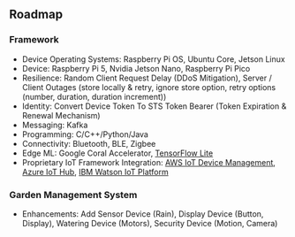 ## Roadmap

### Framework

- Device Operating Systems: Raspberry Pi OS, Ubuntu Core, Jetson Linux
- Device: Raspberry Pi 5, Nvidia Jetson Nano, Raspberry Pi Pico
- Resilience: Random Client Request Delay (DDoS Mitigation), Server / Client Outages (store locally & retry, ignore store option, retry options (number, duration, duration increment))
- Identity: Convert Device Token To STS Token Bearer (Token Expiration & Renewal Mechanism)
- Messaging: Kafka
- Programming: C/C++/Python/Java
- Connectivity: Bluetooth, BLE, Zigbee
- Edge ML: Google Coral Accelerator, [TensorFlow Lite](https://www.tensorflow.org/lite)
- Proprietary IoT Framework Integration: [AWS IoT Device Management](https://aws.amazon.com/iot-device-management/), [Azure IoT Hub](https://azure.microsoft.com/products/iot-hub), [IBM Watson IoT Platform](https://internetofthings.ibmcloud.com/)

### Garden Management System

- Enhancements: Add Sensor Device (Rain), Display Device (Button, Display), Watering Device (Motors), Security Device (Motion, Camera)